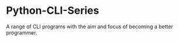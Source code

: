 # Python-CLI-Series
A range of CLI programs with the aim and focus of becoming a better programmer.
